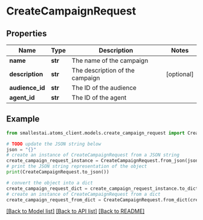 # CreateCampaignRequest


## Properties

Name | Type | Description | Notes
------------ | ------------- | ------------- | -------------
**name** | **str** | The name of the campaign | 
**description** | **str** | The description of the campaign | [optional] 
**audience_id** | **str** | The ID of the audience | 
**agent_id** | **str** | The ID of the agent | 

## Example

```python
from smallestai.atoms_client.models.create_campaign_request import CreateCampaignRequest

# TODO update the JSON string below
json = "{}"
# create an instance of CreateCampaignRequest from a JSON string
create_campaign_request_instance = CreateCampaignRequest.from_json(json)
# print the JSON string representation of the object
print(CreateCampaignRequest.to_json())

# convert the object into a dict
create_campaign_request_dict = create_campaign_request_instance.to_dict()
# create an instance of CreateCampaignRequest from a dict
create_campaign_request_from_dict = CreateCampaignRequest.from_dict(create_campaign_request_dict)
```
[[Back to Model list]](../README.md#documentation-for-models) [[Back to API list]](../README.md#documentation-for-api-endpoints) [[Back to README]](../README.md)


